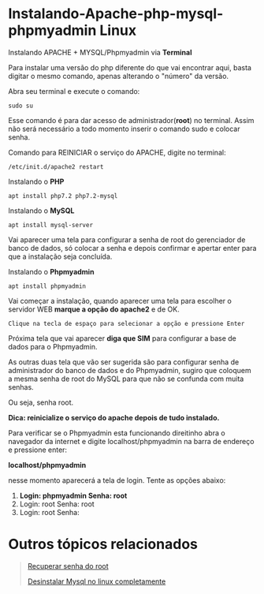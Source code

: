 # Instalando-Apache-php-mysql-phpmyadmin Linux
Instalando APACHE + MYSQL/Phpmyadmin via **Terminal**

Para instalar uma versão do php diferente do que vai encontrar aqui, basta digitar o mesmo comando, apenas alterando o "número" da versão.

Abra seu terminal e execute o comando:

`sudo su`

Esse comando é para dar acesso de administrador(**root**) no terminal.
Assim não será necessário a todo momento inserir o comando sudo e colocar senha.

Comando para REINICIAR o serviço do APACHE, digite no terminal:

`/etc/init.d/apache2 restart`

Instalando o **PHP**

`apt install php7.2 php7.2-mysql`

Instalando o **MySQL**

`apt install mysql-server`

Vai aparecer uma tela para configurar a senha de root do gerenciador de banco de dados, só colocar a senha e depois confirmar e apertar enter para que a instalação seja concluída.

Instalando o **Phpmyadmin**

`apt install phpmyadmin`

Vai começar a instalação, quando aparecer uma tela para escolher o servidor WEB **marque a opção do apache2** e de OK.

`Clique na tecla de espaço para selecionar a opção e pressione Enter`

Próxima tela que vai aparecer **diga que SIM** para configurar a base de dados para o Phpmyadmin.

As outras duas tela que vão ser sugerida são para configurar senha de administrador do banco de dados e do Phpmyadmin, sugiro que coloquem a mesma senha de root do MySQL para que não se confunda com muita senhas.

Ou seja, senha root.

**Dica: reinicialize o serviço do apache depois de tudo instalado.**

Para verificar se o Phpmyadmin esta funcionando direitinho abra o navegador da internet e digite localhost/phpmyadmin na barra de endereço e pressione enter:

**localhost/phpmyadmin**

nesse momento aparecerá a tela de login.
Tente as opções abaixo:

1. **Login: phpmyadmin Senha: root**
2. Login: root Senha: root
3. Login: root Senha:

# Outros tópicos relacionados

>[Recuperar senha do root](https://github.com/marcosviniciusid/Recuperar-senha-de-Root-mysql-phpmyadmin/blob/master/README.md)
>
>[Desinstalar Mysql no linux completamente](https://github.com/marcosviniciusid/Desinstalar-Mysql-no-Linux/blob/master/README.md)
